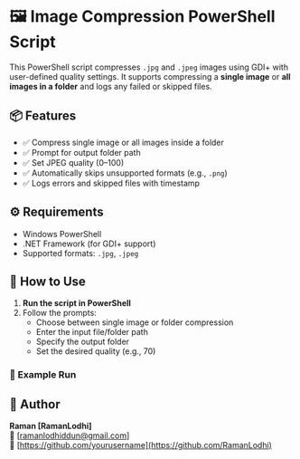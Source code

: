 # 🖼️ Image Compression PowerShell Script

This PowerShell script compresses `.jpg` and `.jpeg` images using GDI+ with user-defined quality settings. It supports compressing a **single image** or **all images in a folder** and logs any failed or skipped files.

## 📦 Features

- ✅ Compress single image or all images inside a folder
- ✅ Prompt for output folder path
- ✅ Set JPEG quality (0–100)
- ✅ Automatically skips unsupported formats (e.g., `.png`)
- ✅ Logs errors and skipped files with timestamp

## ⚙️ Requirements

- Windows PowerShell
- .NET Framework (for GDI+ support)
- Supported formats: `.jpg`, `.jpeg`

## 🚀 How to Use

1. **Run the script in PowerShell**
2. Follow the prompts:
   - Choose between single image or folder compression
   - Enter the input file/folder path
   - Specify the output folder
   - Set the desired quality (e.g., 70)

### 📝 Example Run

## 👤 Author

**Raman [RamanLodhi]**  
📧 [ramanlodhiddun@gmail.com]  
🔗 [https://github.com/yourusername](https://github.com/RamanLodhi)
